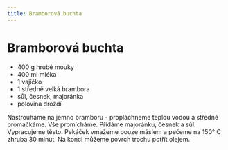 ```yaml
---
title: Bramborová buchta
---
```


# Bramborová buchta

* 400 g hrubé mouky
* 400 ml mléka
* 1 vajíčko
* 1 středně velká brambora
* sůl, česnek, majoránka
* polovina droždí

Nastrouháme na jemno bramboru - propláchneme teplou vodou a středně promačkáme.
Vše promícháme. Přidáme majoránku, česnek a sůl. Vypracujeme těsto. Pekáček
vmažeme pouze máslem a pečeme na 150° C zhruba 30 minut. Na konci můžeme
povrch trochu potřít olejem.
